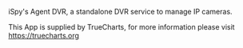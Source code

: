 iSpy's Agent DVR, a standalone DVR service to manage IP cameras.

This App is supplied by TrueCharts, for more information please visit https://truecharts.org
